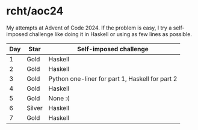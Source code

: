 # rcht/aoc24

My attempts at Advent of Code 2024. If the problem is easy, I try a self-imposed challenge like doing it in Haskell or using as few lines as possible. 

| Day | Star | Self-imposed challenge |
| - | - | - |
| 1 | Gold | Haskell | 
| 2 | Gold | Haskell |
| 3 | Gold | Python one-liner for part 1, Haskell for part 2 |
| 4 | Gold | Haskell |
| 5 | Gold | None :( |
| 6 | Silver | Haskell |
| 7 | Gold | Haskell |
